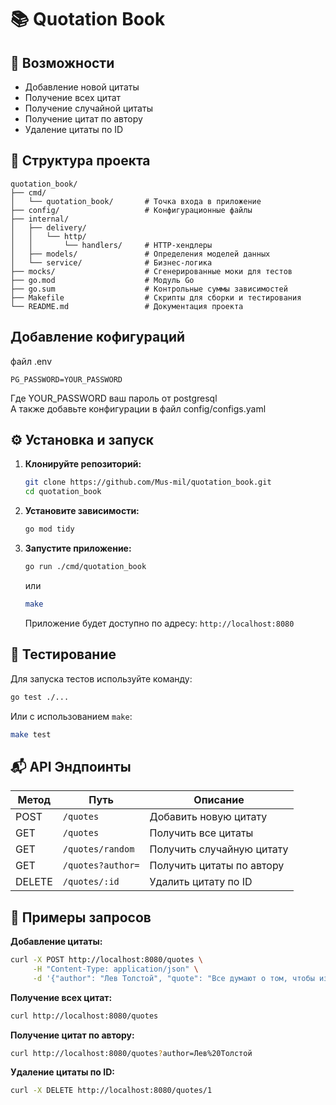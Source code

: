 # 📚 Quotation Book

## 🚀 Возможности

- Добавление новой цитаты
- Получение всех цитат
- Получение случайной цитаты
- Получение цитат по автору
- Удаление цитаты по ID

## 📁 Структура проекта

```
quotation_book/
├── cmd/
│   └── quotation_book/       # Точка входа в приложение
├── config/                   # Конфигурационные файлы
├── internal/
│   ├── delivery/
│   │   └── http/
│   │       └── handlers/     # HTTP-хендлеры
│   ├── models/               # Определения моделей данных
│   └── service/              # Бизнес-логика
├── mocks/                    # Сгенерированные моки для тестов
├── go.mod                    # Модуль Go
├── go.sum                    # Контрольные суммы зависимостей
├── Makefile                  # Скрипты для сборки и тестирования
└── README.md                 # Документация проекта
```
## Добавление кофигураций

файл .env  
```
PG_PASSWORD=YOUR_PASSWORD
```
Где YOUR_PASSWORD ваш пароль от postgresql  
А также добавьте конфигурации в файл config/configs.yaml

## ⚙️ Установка и запуск

1. **Клонируйте репозиторий:**

   ```bash
   git clone https://github.com/Mus-mil/quotation_book.git
   cd quotation_book
   ```

2. **Установите зависимости:**

   ```bash
   go mod tidy
   ```

3. **Запустите приложение:**

   ```bash
   go run ./cmd/quotation_book
   ```

   или

   ```bash
   make
   ```

   Приложение будет доступно по адресу: `http://localhost:8080`

## 🧪 Тестирование

Для запуска тестов используйте команду:

```bash
go test ./...
```

Или с использованием `make`:

```bash
make test
```

## 📬 API Эндпоинты

| Метод | Путь              | Описание                            |
|-------|-------------------|-------------------------------------|
| POST  | `/quotes`         | Добавить новую цитату               |
| GET   | `/quotes`         | Получить все цитаты                 |
| GET   | `/quotes/random`  | Получить случайную цитату           |
| GET   | `/quotes?author=` | Получить цитаты по автору           |
| DELETE| `/quotes/:id`     | Удалить цитату по ID                |

## 🧰 Примеры запросов

**Добавление цитаты:**

```bash
curl -X POST http://localhost:8080/quotes \
     -H "Content-Type: application/json" \
     -d '{"author": "Лев Толстой", "quote": "Все думают о том, чтобы изменить мир, но никто не думает о том, чтобы изменить себя."}'
```

**Получение всех цитат:**

```bash
curl http://localhost:8080/quotes
```

**Получение цитат по автору:**

```bash
curl http://localhost:8080/quotes?author=Лев%20Толстой
```

**Удаление цитаты по ID:**

```bash
curl -X DELETE http://localhost:8080/quotes/1
```
